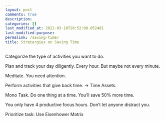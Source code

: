 ```yaml
---
layout: post
comments: true
description:
categories: []
last_modified_at: 2022-03-18T20:52:08.052481
last-modified-purpose:
permalink: /saving-time/
title: Stratergies on Saving Time
---
```


Categorize the type of activities you want to do.

Plan and track your day diligently. Every hour. But maybe not every minute.

Meditate. You need attention.

Perform activities that give back time. -> Time Assets.

Mono Task. Do one thing at a time. You’ll save 50% more time.

You only have 4 productive focus hours. Don’t let anyone distract you.

Prioritize task: Use Eisenhower Matrix
